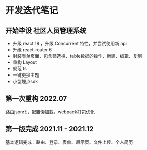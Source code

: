 # 开发迭代笔记

## 开始毕设 社区人员管理系统
- 升级 react 18 ，升级 Concurrent 特性，并尝试使用新 api
- 升级 react-router 6
- 封装表单页面，包含筛选栏、table数据的操作、新建、编辑、复制
- 重构 Layout
- 规范 ts
- 一键更换主题
- 小型埋点sdk

## 第一次重构 2022.07
路由json化，配置懒加载，webpack打包优化

## 第一版完成 2021.11 - 2021.12 
基本逻辑完成：路由、登录、表单、展示页、文件上传、个人简历

